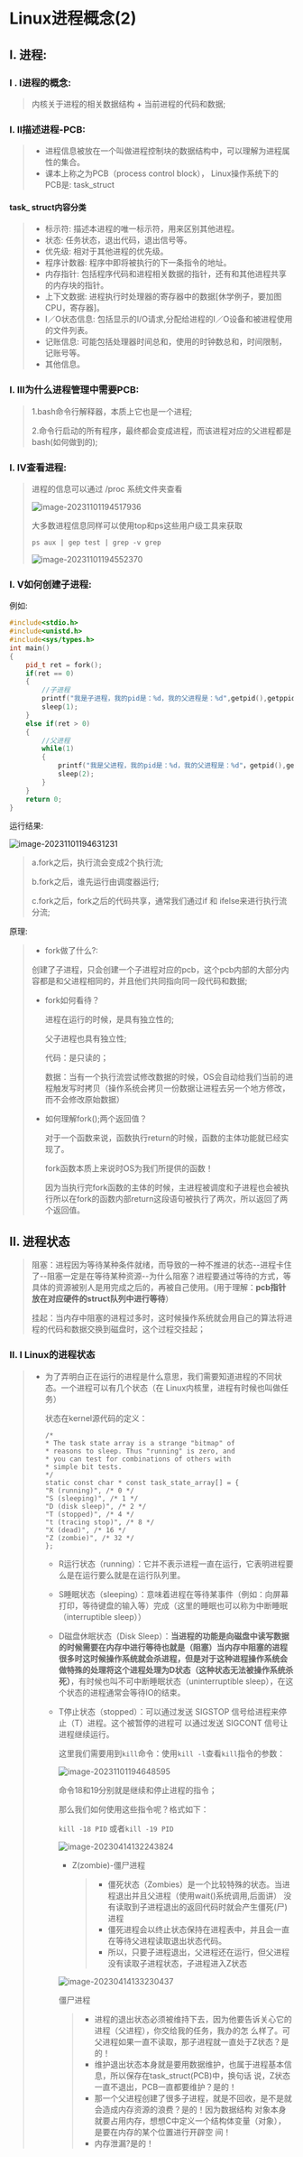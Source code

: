 # Linux进程概念(2)

## Ⅰ. 进程:

### Ⅰ . Ⅰ进程的概念:

> 内核关于进程的相关数据结构 + 当前进程的代码和数据;

### Ⅰ. Ⅱ描述进程-PCB:

> - 进程信息被放在一个叫做进程控制块的数据结构中，可以理解为进程属性的集合。
> - 课本上称之为PCB（process control block）， Linux操作系统下的PCB是: task_struct  

#### task_ struct内容分类

> - 标示符: 描述本进程的唯一标示符，用来区别其他进程。
> - 状态: 任务状态，退出代码，退出信号等。
> - 优先级: 相对于其他进程的优先级。
> - 程序计数器: 程序中即将被执行的下一条指令的地址。
> - 内存指针: 包括程序代码和进程相关数据的指针，还有和其他进程共享的内存块的指针。
> - 上下文数据: 进程执行时处理器的寄存器中的数据[休学例子，要加图CPU，寄存器]。
> - I／O状态信息: 包括显示的I/O请求,分配给进程的I／O设备和被进程使用的文件列表。
> - 记账信息: 可能包括处理器时间总和，使用的时钟数总和，时间限制，记账号等。
> - 其他信息。

### Ⅰ. Ⅲ为什么进程管理中需要PCB:

> 1.bash命令行解释器，本质上它也是一个进程;
>
> 2.命令行启动的所有程序，最终都会变成进程，而该进程对应的父进程都是bash(如何做到的);

### Ⅰ. Ⅳ查看进程:

> 进程的信息可以通过 /proc 系统文件夹查看  
>
> ![image-20231101194517936](https://gitee.com/slow-heating-shaanxi-people/pictrue/raw/master/pmm/image-20231101194517936.png)
>
> 大多数进程信息同样可以使用top和ps这些用户级工具来获取  
>
> `ps aux | gep test | grep -v grep`
>
> ![image-20231101194552370](https://gitee.com/slow-heating-shaanxi-people/pictrue/raw/master/pmm/image-20231101194552370.png)

### Ⅰ. Ⅴ如何创建子进程:

例如:

```c++
#include<stdio.h>
#include<unistd.h>
#include<sys/types.h>
int main()
{     
	pid_t ret = fork();
	if(ret == 0)
	{ 
		//子进程
		printf("我是子进程，我的pid是：%d，我的父进程是：%d",getpid(),getppid()); 
		sleep(1);        
	}
	else if(ret > 0)
	{    
		//父进程
		while(1)
		{ 
			printf("我是父进程，我的pid是：%d，我的父进程是：%d"，getpid(),getppid());
			sleep(2);   
		}                          
	}                                                                                            
	return 0;                                                                                  
} 
```

运行结果:

![image-20231101194631231](https://gitee.com/slow-heating-shaanxi-people/pictrue/raw/master/pmm/image-20231101194631231.png)

> a.fork之后，执行流会变成2个执行流;
>
> b.fork之后，谁先运行由调度器运行;
>
> c.fork之后，fork之后的代码共享，通常我们通过if 和 ifelse来进行执行流分流;

原理:

> - fork做了什么?:
>
> 创建了子进程，只会创建一个子进程对应的pcb，这个pcb内部的大部分内容都是和父进程相同的，并且他们共同指向同一段代码和数据;
>
> - fork如何看待？
>
>   进程在运行的时候，是具有独立性的;
>
>   父子进程也具有独立性;
>
>   代码：是只读的；
>
>   数据：当有一个执行流尝试修改数据的时候，OS会自动给我们当前的进程触发写时拷贝（操作系统会拷贝一份数据让进程去另一个地方修改，而不会修改原始数据）
>
> - 如何理解fork();两个返回值？
>
>   对于一个函数来说，函数执行return的时候，函数的主体功能就已经实现了。
>
>   fork函数本质上来说时OS为我们所提供的函数！
>
>   因为当执行完fork函数的主体的时候，主进程被调度和子进程也会被执行所以在fork的函数内部return这段语句被执行了两次，所以返回了两个返回值。

## Ⅱ. 进程状态

> 阻塞：进程因为等待某种条件就绪，而导致的一种不推进的状态--进程卡住了--阻塞一定是在等待某种资源--为什么阻塞？进程要通过等待的方式，等具体的资源被别人是用完成之后的，再被自己使用。(用于理解：**pcb指针放在对应硬件的struct队列中进行等待**）
>
> 挂起：当内存中阻塞的进程过多时，这时候操作系统就会用自己的算法将进程的代码和数据交换到磁盘时，这个过程交挂起；

### Ⅱ. Ⅰ Linux的进程状态

> - 为了弄明白正在运行的进程是什么意思，我们需要知道进程的不同状态。一个进程可以有几个状态（在 Linux内核里，进程有时候也叫做任务）
>
>   状态在kernel源代码的定义：
>
>   ```livescript
>   /*
>   * The task state array is a strange "bitmap" of
>   * reasons to sleep. Thus "running" is zero, and
>   * you can test for combinations of others with
>   * simple bit tests.
>   */
>   static const char * const task_state_array[] = {
>   "R (running)", /* 0 */
>   "S (sleeping)", /* 1 */
>   "D (disk sleep)", /* 2 */
>   "T (stopped)", /* 4 */
>   "t (tracing stop)", /* 8 */
>   "X (dead)", /* 16 */
>   "Z (zombie)", /* 32 */
>   };
>   ```
>
>   - R运行状态（running）：它并不表示进程一直在运行，它表明进程要么是在运行要么就是在运行队列里。
>
>   - S睡眠状态（sleeping）：意味着进程在等待某事件（例如：向屏幕打印，等待键盘的输入等）完成（这里的睡眠也可以称为中断睡眠（interruptible sleep））
>
>   - D磁盘休眠状态（Disk Sleep）：**当进程的功能是向磁盘中读写数据的时候需要在内存中进行等待也就是（阻塞）当内存中阻塞的进程很多时这时候操作系统就会杀进程，但是对于这种进程操作系统会做特殊的处理将这个进程处理为D状态（这种状态无法被操作系统杀死）**，有时候也叫不可中断睡眠状态（uninterruptible sleep），在这个状态的进程通常会等待IO的结束。
>
>   - T停止状态（stopped）：可以通过发送 SIGSTOP 信号给进程来停止（T）进程。这个被暂停的进程可 以通过发送 SIGCONT 信号让进程继续运行。
>
>     这里我们需要用到`kill`命令：使用`kill -l`查看`kill`指令的参数：
>
>     ![image-20231101194648595](https://gitee.com/slow-heating-shaanxi-people/pictrue/raw/master/pmm/image-20231101194648595.png)
>
>     命令18和19分别就是继续和停止进程的指令；
>
>     那么我们如何使用这些指令呢？格式如下：
>
>     `kill -18 PID` 或者`kill -19 PID`
>
> 
>
>     ![image-20230414132243824](C:\Users\jason\AppData\Roaming\Typora\typora-user-images\image-20230414132243824.png)
>
> 
>
>     - Z(zombie)-僵尸进程
>         
>       > - 僵死状态（Zombies）是一个比较特殊的状态。当进程退出并且父进程（使用wait()系统调用,后面讲） 没有读取到子进程退出的返回代码时就会产生僵死(尸)进程
>       > - 僵死进程会以终止状态保持在进程表中，并且会一直在等待父进程读取退出状态代码。
>       > - 所以，只要子进程退出，父进程还在运行，但父进程没有读取子进程状态，子进程进入Z状态
>
> 
>
>     ![image-20230414133230437](C:\Users\jason\AppData\Roaming\Typora\typora-user-images\image-20230414133230437.png)
>
> 
>
>     僵尸进程
>         
>     > - 进程的退出状态必须被维持下去，因为他要告诉关心它的进程（父进程），你交给我的任务，我办的怎 么样了。可父进程如果一直不读取，那子进程就一直处于Z状态？是的！
>     > - 维护退出状态本身就是要用数据维护，也属于进程基本信息，所以保存在task_struct(PCB)中，换句话 说，Z状态一直不退出，PCB一直都要维护？是的！
>     > - 那一个父进程创建了很多子进程，就是不回收，是不是就会造成内存资源的浪费？是的！因为数据结构 对象本身就要占用内存，想想C中定义一个结构体变量（对象），是要在内存的某个位置进行开辟空 间！
>     > - 内存泄漏?是的！

